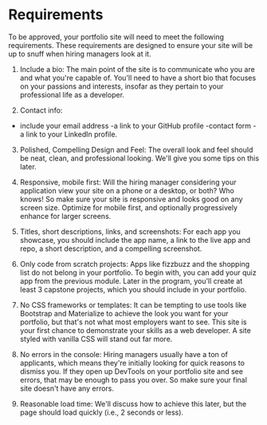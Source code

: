 # Requirements

To be approved, your portfolio site will need to meet the following requirements. These requirements are designed to ensure your site will be up to snuff when hiring managers look at it.

1. Include a bio: The main point of the site is to communicate who you are and what you're capable of. You'll need to have a short bio that focuses on your passions and interests, insofar as they pertain to your professional life as a developer.

2. Contact info:

- include your email address
  -a link to your GitHub profile
  -contact form
  -a link to your LinkedIn profile.

3. Polished, Compelling Design and Feel: The overall look and feel should be neat, clean, and professional looking. We'll give you some tips on this later.

4. Responsive, mobile first: Will the hiring manager considering your application view your site on a phone or a desktop, or both? Who knows! So make sure your site is responsive and looks good on any screen size. Optimize for mobile first, and optionally progressively enhance for larger screens.

5. Titles, short descriptions, links, and screenshots: For each app you showcase, you should include the app name, a link to the live app and repo, a short description, and a compelling screenshot.

6. Only code from scratch projects: Apps like fizzbuzz and the shopping list do not belong in your portfolio. To begin with, you can add your quiz app from the previous module. Later in the program, you'll create at least 3 capstone projects, which you should include in your portfolio.

7. No CSS frameworks or templates: It can be tempting to use tools like Bootstrap and Materialize to achieve the look you want for your portfolio, but that's not what most employers want to see. This site is your first chance to demonstrate your skills as a web developer. A site styled with vanilla CSS will stand out far more.

8. No errors in the console: Hiring managers usually have a ton of applicants, which means they're initially looking for quick reasons to dismiss you. If they open up DevTools on your portfolio site and see errors, that may be enough to pass you over. So make sure your final site doesn't have any errors.

9. Reasonable load time: We'll discuss how to achieve this later, but the page should load quickly (i.e., 2 seconds or less).
